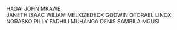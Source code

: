 HAGAI JOHN MKAWE  
JANETH ISAAC WILIAM
MELKIZEDECK GODWIN OTORAEL
LINOX NORASKO PILLY
FADHILI MUHANGA
DENIS SAMBILA MGUSI
